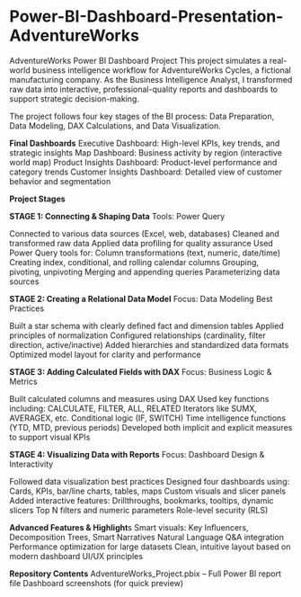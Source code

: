 # Power-BI-Dashboard-Presentation-AdventureWorks
AdventureWorks Power BI Dashboard Project
This project simulates a real-world business intelligence workflow for AdventureWorks Cycles, a fictional manufacturing company. As the Business Intelligence Analyst, I transformed raw data into interactive, professional-quality reports and dashboards to support strategic decision-making.

The project follows four key stages of the BI process: Data Preparation, Data Modeling, DAX Calculations, and Data Visualization.

**Final Dashboards**
Executive Dashboard: High-level KPIs, key trends, and strategic insights
Map Dashboard: Business activity by region (interactive world map)
Product Insights Dashboard: Product-level performance and category trends
Customer Insights Dashboard: Detailed view of customer behavior and segmentation

**Project Stages**

**STAGE 1: Connecting & Shaping Data**
Tools: Power Query

Connected to various data sources (Excel, web, databases)
Cleaned and transformed raw data
Applied data profiling for quality assurance
Used Power Query tools for:
Column transformations (text, numeric, date/time)
Creating index, conditional, and rolling calendar columns
Grouping, pivoting, unpivoting
Merging and appending queries
Parameterizing data sources

**STAGE 2: Creating a Relational Data Model**
Focus: Data Modeling Best Practices

Built a star schema with clearly defined fact and dimension tables
Applied principles of normalization
Configured relationships (cardinality, filter direction, active/inactive)
Added hierarchies and standardized data formats
Optimized model layout for clarity and performance

**STAGE 3: Adding Calculated Fields with DAX**
Focus: Business Logic & Metrics

Built calculated columns and measures using DAX
Used key functions including:
CALCULATE, FILTER, ALL, RELATED
Iterators like SUMX, AVERAGEX, etc.
Conditional logic (IF, SWITCH)
Time intelligence functions (YTD, MTD, previous periods)
Developed both implicit and explicit measures to support visual KPIs

**STAGE 4: Visualizing Data with Reports**
Focus: Dashboard Design & Interactivity

Followed data visualization best practices
Designed four dashboards using:
Cards, KPIs, bar/line charts, tables, maps
Custom visuals and slicer panels
Added interactive features:
Drillthroughs, bookmarks, tooltips, dynamic slicers
Top N filters and numeric parameters
Role-level security (RLS)


**Advanced Features & Highlight**s
Smart visuals: Key Influencers, Decomposition Trees, Smart Narratives
Natural Language Q&A integration
Performance optimization for large datasets
Clean, intuitive layout based on modern dashboard UI/UX principles

**Repository Contents**
AdventureWorks_Project.pbix – Full Power BI report file
Dashboard screenshots (for quick preview)

